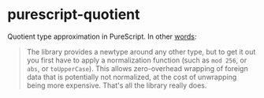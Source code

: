 # purescript-quotient

Quotient type approximation in PureScript. In other [words](https://github.com/rightfold/purescript-quotient/pull/3#issuecomment-445951908):

> The library provides a newtype around any other type, but to get it out you first have to apply a normalization function (such as `mod 256`, or `abs`, or `toUpperCase`). This allows zero-overhead wrapping of foreign data that is potentially not normalized, at the cost of unwrapping being more expensive. That's all the library really does.
